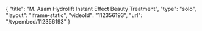 {
    "title": "M. Asam Hydrolift Instant Effect Beauty Treatment",
    "type": "solo",
    "layout": "iframe-static",
    "videoId": "112356193",
    "url": "\/tvpembed\/112356193"
}